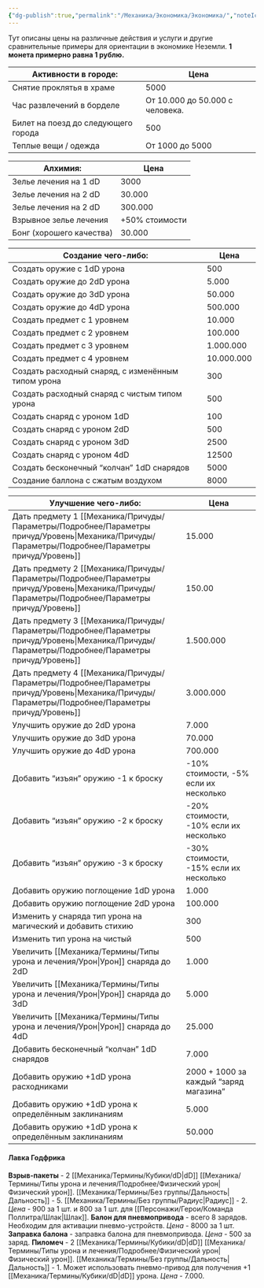 ```yaml
---
{"dg-publish":true,"permalink":"/Механика/Экономика/Экономика/","noteIcon":"","created":"2025-09-07T13:19:32.745+03:00","updated":"2025-09-04T08:06:55.688+03:00"}
---
```


Тут описаны цены на различные действия и услуги и другие сравнительные примеры для ориентации в экономике Неземли.
**1 монета примерно равна 1 рублю.** 

| Активности в городе:                | Цена                            |
| ----------------------------------- | ------------------------------- |
| Снятие проклятья в храме            | 5000                            |
| Час развлечений в борделе           | От 10.000 до 50.000 с человека. |
| Билет на поезд до следующего города | 500                             |
| Теплые вещи / одежда                | От 1000 до 5000                 |


| Алхимия:                 | Цена           |
| ------------------------ | -------------- |
| Зелье лечения на 1 dD    | 3000           |
| Зелье лечения на 2 dD    | 30.000         |
| Зелье лечения на 2 dD    | 300.000        |
| Взрывное зелье лечения   | +50% стоимости |
| Бонг (хорошего качества) | 30.000         |


| Создание чего-либо:                                | Цена       |
| -------------------------------------------------- | ---------- |
| Создать оружие с 1dD урона                         | 500        |
| Создать оружие до 2dD урона                        | 5.000      |
| Создать оружие до 3dD урона                        | 50.000     |
| Создать оружие до 4dD урона                        | 500.000    |
| Создать предмет с 1 уровнем                        | 10.000     |
| Создать предмет с 2 уровнем                        | 100.000    |
| Создать предмет с 3 уровнем                        | 1.000.000  |
| Создать предмет с 4 уровнем                        | 10.000.000 |
| Создать расходный снаряд, с изменённым типом урона | 300        |
| Создать расходный снаряд с чистым типом урона      | 500        |
| Создать снаряд с уроном 1dD                        | 100        |
| Создать снаряд с уроном 2dD                        | 500        |
| Создать снаряд с уроном 3dD                        | 2500       |
| Создать снаряд с уроном 4dD                        | 12500      |
| Создать бесконечный “колчан” 1dD снарядов          | 5000       |
| Создание баллона с сжатым воздухом                 | 8000       |

| Улучшение чего-либо:                                         | Цена                                   |
| ------------------------------------------------------------ | -------------------------------------- |
| Дать предмету 1 [[Механика/Причуды/Параметры/Подробнее/Параметры причуд/Уровень\|Механика/Причуды/Параметры/Подробнее/Параметры причуд/Уровень]]                                  | 15.000                                 |
| Дать предмету 2 [[Механика/Причуды/Параметры/Подробнее/Параметры причуд/Уровень\|Механика/Причуды/Параметры/Подробнее/Параметры причуд/Уровень]]                                  | 150.00                                 |
| Дать предмету 3 [[Механика/Причуды/Параметры/Подробнее/Параметры причуд/Уровень\|Механика/Причуды/Параметры/Подробнее/Параметры причуд/Уровень]]                                  | 1.500.000                              |
| Дать предмету 4 [[Механика/Причуды/Параметры/Подробнее/Параметры причуд/Уровень\|Механика/Причуды/Параметры/Подробнее/Параметры причуд/Уровень]]                                  | 3.000.000                              |
| Улучшить оружие до 2dD урона                                 | 7.000                                  |
| Улучшить оружие до 3dD урона                                 | 70.000                                 |
| Улучшить оружие до 4dD урона                                 | 700.000                                |
| Добавить “изъян” оружию -1 к броску                          | -10% стоимости, -5% если их несколько  |
| Добавить “изъян” оружию -2 к броску                          | -20% стоимости, -10% если их несколько |
| Добавить “изъян” оружию -3 к броску                          | -30% стоимости, -15% если их несколько |
| Добавить оружию поглощение 1dD урона                         | 1.000                                  |
| Добавить оружию поглощение 2dD урона                         | 100.000                                |
| Изменить у снаряда тип урона на магический и добавить стихию | 300                                    |
| Изменить тип урона на чистый                                 | 500                                    |
| Увеличить [[Механика/Термины/Типы урона и лечения/Урон\|Урон]] снаряда до 2dD                            | 1.000                                  |
| Увеличить [[Механика/Термины/Типы урона и лечения/Урон\|Урон]] снаряда до 3dD                            | 5.000                                  |
| Увеличить [[Механика/Термины/Типы урона и лечения/Урон\|Урон]] снаряда до 4dD                            | 25.000                                 |
| Добавить бесконечный “колчан” 1dD снарядов                   | 7.000                                  |
| Добавить оружию +1dD урона расходниками                      | 2000 + 1000 за каждый “заряд магазина” |
| Добавить оружию +1dD урона к определённым заклинаниям        | 5.000                                  |
| Добавить оружию +1dD урона к определённым заклинаниям        | 50.000                                 |

#### Лавка Годфрика 
**Взрыв-пакеты** - 2 [[Механика/Термины/Кубики/dD\|dD]] [[Механика/Термины/Типы урона и лечения/Подробнее/Физический урон\|Физический урон]]. [[Механика/Термины/Без группы/Дальность\|Дальность]] - 5. [[Механика/Термины/Без группы/Радиус\|Радиус]] - 2.
*Цена* - 900 за 1 шт. и 800 за 1 шт. для [[Персонажи/Герои/Команда Поллитра/Шлак\|Шлак]]. 
**Балон для пневмопривода** - всего 8 зарядов. Необходим для активации пневмо-устройств.
*Цена* - 8000 за 1 шт.
**Заправка балона** - заправка балона для пневмопривода.
*Цена* - 500 за заряд.
**Пиломеч** - 2 [[Механика/Термины/Кубики/dD\|dD]] [[Механика/Термины/Типы урона и лечения/Подробнее/Физический урон\|Физический урон]]. [[Механика/Термины/Без группы/Дальность\|Дальность]] - 1. Может использовать пневмо-привод для получения +1 [[Механика/Термины/Кубики/dD\|dD]] урона.
*Цена* - 7.000. 
